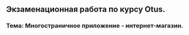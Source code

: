 ## Экзаменационная работа по курсу Otus.

### Тема: Многостраничное приложение - интернет-магазин.


